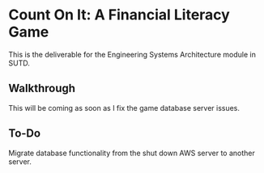# Count On It: A Financial Literacy Game

This is the deliverable for the Engineering Systems Architecture module in SUTD.

## Walkthrough
This will be coming as soon as I fix the game database server issues.

## To-Do
Migrate database functionality from the shut down AWS server to another server.
